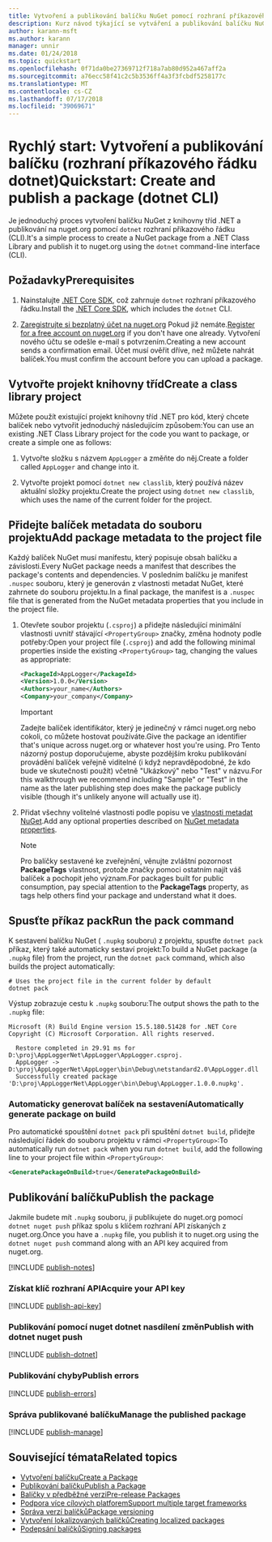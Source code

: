 ```yaml
---
title: Vytvoření a publikování balíčku NuGet pomocí rozhraní příkazového řádku dotnet
description: Kurz návod týkající se vytváření a publikování balíčku NuGet pomocí .NET Core CLI, dotnet.
author: karann-msft
ms.author: karann
manager: unnir
ms.date: 01/24/2018
ms.topic: quickstart
ms.openlocfilehash: 0f71da0be27369712f718a7ab80d952a467aff2a
ms.sourcegitcommit: a76ecc58f41c2c5b3536ff4a3f3fcbdf5258177c
ms.translationtype: MT
ms.contentlocale: cs-CZ
ms.lasthandoff: 07/17/2018
ms.locfileid: "39069671"
---
```

# <a name="quickstart-create-and-publish-a-package-dotnet-cli"></a><span data-ttu-id="a3d62-103">Rychlý start: Vytvoření a publikování balíčku (rozhraní příkazového řádku dotnet)</span><span class="sxs-lookup"><span data-stu-id="a3d62-103">Quickstart: Create and publish a package (dotnet CLI)</span></span>

<span data-ttu-id="a3d62-104">Je jednoduchý proces vytvoření balíčku NuGet z knihovny tříd .NET a publikování na nuget.org pomocí `dotnet` rozhraní příkazového řádku (CLI).</span><span class="sxs-lookup"><span data-stu-id="a3d62-104">It's a simple process to create a NuGet package from a .NET Class Library and publish it to nuget.org using the `dotnet` command-line interface (CLI).</span></span>

## <a name="prerequisites"></a><span data-ttu-id="a3d62-105">Požadavky</span><span class="sxs-lookup"><span data-stu-id="a3d62-105">Prerequisites</span></span>

1. <span data-ttu-id="a3d62-106">Nainstalujte [.NET Core SDK](https://www.microsoft.com/net/download/), což zahrnuje `dotnet` rozhraní příkazového řádku.</span><span class="sxs-lookup"><span data-stu-id="a3d62-106">Install the [.NET Core SDK](https://www.microsoft.com/net/download/), which includes the `dotnet` CLI.</span></span>

1. <span data-ttu-id="a3d62-107">[Zaregistrujte si bezplatný účet na nuget.org](https://www.nuget.org/users/account/LogOn?returnUrl=%2F) Pokud již nemáte.</span><span class="sxs-lookup"><span data-stu-id="a3d62-107">[Register for a free account on nuget.org](https://www.nuget.org/users/account/LogOn?returnUrl=%2F) if you don't have one already.</span></span> <span data-ttu-id="a3d62-108">Vytvoření nového účtu se odešle e-mail s potvrzením.</span><span class="sxs-lookup"><span data-stu-id="a3d62-108">Creating a new account sends a confirmation email.</span></span> <span data-ttu-id="a3d62-109">Účet musí ověřit dříve, než můžete nahrát balíček.</span><span class="sxs-lookup"><span data-stu-id="a3d62-109">You must confirm the account before you can upload a package.</span></span>

## <a name="create-a-class-library-project"></a><span data-ttu-id="a3d62-110">Vytvořte projekt knihovny tříd</span><span class="sxs-lookup"><span data-stu-id="a3d62-110">Create a class library project</span></span>

<span data-ttu-id="a3d62-111">Můžete použít existující projekt knihovny tříd .NET pro kód, který chcete balíček nebo vytvořit jednoduchý následujícím způsobem:</span><span class="sxs-lookup"><span data-stu-id="a3d62-111">You can use an existing .NET Class Library project for the code you want to package, or create a simple one as follows:</span></span>

1. <span data-ttu-id="a3d62-112">Vytvořte složku s názvem `AppLogger` a změňte do něj.</span><span class="sxs-lookup"><span data-stu-id="a3d62-112">Create a folder called `AppLogger` and change into it.</span></span>

1. <span data-ttu-id="a3d62-113">Vytvořte projekt pomocí `dotnet new classlib`, který používá název aktuální složky projektu.</span><span class="sxs-lookup"><span data-stu-id="a3d62-113">Create the project using `dotnet new classlib`, which uses the name of the current folder for the project.</span></span>

## <a name="add-package-metadata-to-the-project-file"></a><span data-ttu-id="a3d62-114">Přidejte balíček metadata do souboru projektu</span><span class="sxs-lookup"><span data-stu-id="a3d62-114">Add package metadata to the project file</span></span>

<span data-ttu-id="a3d62-115">Každý balíček NuGet musí manifestu, který popisuje obsah balíčku a závislosti.</span><span class="sxs-lookup"><span data-stu-id="a3d62-115">Every NuGet package needs a manifest that describes the package's contents and dependencies.</span></span> <span data-ttu-id="a3d62-116">V posledním balíčku je manifest `.nuspec` souboru, který je generován z vlastnosti metadat NuGet, které zahrnete do souboru projektu.</span><span class="sxs-lookup"><span data-stu-id="a3d62-116">In a final package, the manifest is a `.nuspec` file that is generated from the NuGet metadata properties that you include in the project file.</span></span>

1. <span data-ttu-id="a3d62-117">Otevřete soubor projektu (`.csproj`) a přidejte následující minimální vlastnosti uvnitř stávající `<PropertyGroup>` značky, změna hodnoty podle potřeby:</span><span class="sxs-lookup"><span data-stu-id="a3d62-117">Open your project file (`.csproj`) and add the following minimal properties inside the existing `<PropertyGroup>` tag, changing the values as appropriate:</span></span>

    ```xml
    <PackageId>AppLogger</PackageId>
    <Version>1.0.0</Version>
    <Authors>your_name</Authors>
    <Company>your_company</Company>
    ```

    > [!Important]
    > <span data-ttu-id="a3d62-118">Zadejte balíček identifikátor, který je jedinečný v rámci nuget.org nebo cokoli, co můžete hostovat používáte.</span><span class="sxs-lookup"><span data-stu-id="a3d62-118">Give the package an identifier that's unique across nuget.org or whatever host you're using.</span></span> <span data-ttu-id="a3d62-119">Pro Tento názorný postup doporučujeme, abyste pozdějším kroku publikování provádění balíček veřejně viditelné (i když nepravděpodobné, že kdo bude ve skutečnosti použít) včetně "Ukázkový" nebo "Test" v názvu.</span><span class="sxs-lookup"><span data-stu-id="a3d62-119">For this walkthrough we recommend including "Sample" or "Test" in the name as the later publishing step does make the package publicly visible (though it's unlikely anyone will actually use it).</span></span>

1. <span data-ttu-id="a3d62-120">Přidat všechny volitelné vlastnosti podle popisu ve [vlastnosti metadat NuGet](/dotnet/core/tools/csproj#nuget-metadata-properties).</span><span class="sxs-lookup"><span data-stu-id="a3d62-120">Add any optional properties described on [NuGet metadata properties](/dotnet/core/tools/csproj#nuget-metadata-properties).</span></span>

    > [!Note]
    > <span data-ttu-id="a3d62-121">Pro balíčky sestavené ke zveřejnění, věnujte zvláštní pozornost **PackageTags** vlastnost, protože značky pomoci ostatním najít váš balíček a pochopit jeho význam.</span><span class="sxs-lookup"><span data-stu-id="a3d62-121">For packages built for public consumption, pay special attention to the **PackageTags** property, as tags help others find your package and understand what it does.</span></span>

## <a name="run-the-pack-command"></a><span data-ttu-id="a3d62-122">Spusťte příkaz pack</span><span class="sxs-lookup"><span data-stu-id="a3d62-122">Run the pack command</span></span>

<span data-ttu-id="a3d62-123">K sestavení balíčku NuGet ( `.nupkg` souboru) z projektu, spusťte `dotnet pack` příkaz, který také automaticky sestaví projekt:</span><span class="sxs-lookup"><span data-stu-id="a3d62-123">To build a NuGet package (a `.nupkg` file) from the project, run the `dotnet pack` command, which also builds the project automatically:</span></span>

```cli
# Uses the project file in the current folder by default
dotnet pack
```

<span data-ttu-id="a3d62-124">Výstup zobrazuje cestu k `.nupkg` souboru:</span><span class="sxs-lookup"><span data-stu-id="a3d62-124">The output shows the path to the `.nupkg` file:</span></span>

```output
Microsoft (R) Build Engine version 15.5.180.51428 for .NET Core
Copyright (C) Microsoft Corporation. All rights reserved.

  Restore completed in 29.91 ms for D:\proj\AppLoggerNet\AppLogger\AppLogger.csproj.
  AppLogger -> D:\proj\AppLoggerNet\AppLogger\bin\Debug\netstandard2.0\AppLogger.dll
  Successfully created package 'D:\proj\AppLoggerNet\AppLogger\bin\Debug\AppLogger.1.0.0.nupkg'.
```

### <a name="automatically-generate-package-on-build"></a><span data-ttu-id="a3d62-125">Automaticky generovat balíček na sestavení</span><span class="sxs-lookup"><span data-stu-id="a3d62-125">Automatically generate package on build</span></span>

<span data-ttu-id="a3d62-126">Pro automatické spouštění `dotnet pack` při spuštění `dotnet build`, přidejte následující řádek do souboru projektu v rámci `<PropertyGroup>`:</span><span class="sxs-lookup"><span data-stu-id="a3d62-126">To automatically run `dotnet pack` when you run `dotnet build`, add the following line to your project file within `<PropertyGroup>`:</span></span>

```xml
<GeneratePackageOnBuild>true</GeneratePackageOnBuild>
```

## <a name="publish-the-package"></a><span data-ttu-id="a3d62-127">Publikování balíčku</span><span class="sxs-lookup"><span data-stu-id="a3d62-127">Publish the package</span></span>

<span data-ttu-id="a3d62-128">Jakmile budete mít `.nupkg` souboru, ji publikujete do nuget.org pomocí `dotnet nuget push` příkaz spolu s klíčem rozhraní API získaných z nuget.org.</span><span class="sxs-lookup"><span data-stu-id="a3d62-128">Once you have a `.nupkg` file, you publish it to nuget.org using the `dotnet nuget push` command along with an API key acquired from nuget.org.</span></span>

[!INCLUDE [publish-notes](includes/publish-notes.md)]

### <a name="acquire-your-api-key"></a><span data-ttu-id="a3d62-129">Získat klíč rozhraní API</span><span class="sxs-lookup"><span data-stu-id="a3d62-129">Acquire your API key</span></span>

[!INCLUDE [publish-api-key](includes/publish-api-key.md)]

### <a name="publish-with-dotnet-nuget-push"></a><span data-ttu-id="a3d62-130">Publikování pomocí nuget dotnet nasdílení změn</span><span class="sxs-lookup"><span data-stu-id="a3d62-130">Publish with dotnet nuget push</span></span>

[!INCLUDE [publish-dotnet](includes/publish-dotnet.md)]

### <a name="publish-errors"></a><span data-ttu-id="a3d62-131">Publikování chyby</span><span class="sxs-lookup"><span data-stu-id="a3d62-131">Publish errors</span></span>

[!INCLUDE [publish-errors](includes/publish-errors.md)]

### <a name="manage-the-published-package"></a><span data-ttu-id="a3d62-132">Správa publikované balíčku</span><span class="sxs-lookup"><span data-stu-id="a3d62-132">Manage the published package</span></span>

[!INCLUDE [publish-manage](includes/publish-manage.md)]

## <a name="related-topics"></a><span data-ttu-id="a3d62-133">Související témata</span><span class="sxs-lookup"><span data-stu-id="a3d62-133">Related topics</span></span>

- [<span data-ttu-id="a3d62-134">Vytvoření balíčku</span><span class="sxs-lookup"><span data-stu-id="a3d62-134">Create a Package</span></span>](../create-packages/creating-a-package.md)
- [<span data-ttu-id="a3d62-135">Publikování balíčku</span><span class="sxs-lookup"><span data-stu-id="a3d62-135">Publish a Package</span></span>](../create-packages/publish-a-package.md)
- [<span data-ttu-id="a3d62-136">Balíčky v předběžné verzi</span><span class="sxs-lookup"><span data-stu-id="a3d62-136">Pre-release Packages</span></span>](../create-packages/Prerelease-Packages.md)
- [<span data-ttu-id="a3d62-137">Podpora více cílových platforem</span><span class="sxs-lookup"><span data-stu-id="a3d62-137">Support multiple target frameworks</span></span>](../create-packages/supporting-multiple-target-frameworks.md)
- [<span data-ttu-id="a3d62-138">Správa verzí balíčků</span><span class="sxs-lookup"><span data-stu-id="a3d62-138">Package versioning</span></span>](../reference/package-versioning.md)
- [<span data-ttu-id="a3d62-139">Vytvoření lokalizovaných balíčků</span><span class="sxs-lookup"><span data-stu-id="a3d62-139">Creating localized packages</span></span>](../create-packages/creating-localized-packages.md)
- [<span data-ttu-id="a3d62-140">Podepsání balíčků</span><span class="sxs-lookup"><span data-stu-id="a3d62-140">Signing packages</span></span>](../create-packages/Sign-a-package.md)
